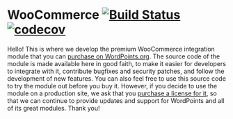 # WooCommerce [![Build Status](https://travis-ci.org/WordPoints/woocommerce.svg?branch=develop)](https://travis-ci.org/WordPoints/woocommerce) [![codecov](https://codecov.io/gh/WordPoints/woocommerce/branch/master/graph/badge.svg)](https://codecov.io/gh/WordPoints/woocommerce)

Hello! This is where we develop the premium WooCommerce integration module that you can [purchase on WordPoints.org](https://wordpoints.org/modules/woocommerce/). The source code of the module is made available here in good faith, to make it easier for developers to integrate with it, contribute bugfixes and security patches, and follow the development of new features. You can also feel free to use this source code to try the module out before you buy it. However, if you decide to use the module on a production site, we ask that you [purchase a license for it](https://wordpoints.org/modules/woocommerce/), so that we can continue to provide updates and support for WordPoints and all of its great modules. Thank you!
